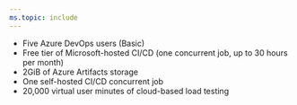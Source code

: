 ```yaml
---
ms.topic: include
---
```


* Five Azure DevOps users (Basic)
* Free tier of Microsoft-hosted CI/CD (one concurrent job, up to 30 hours per month)
* 2GiB of Azure Artifacts storage
* One self-hosted CI/CD concurrent job
* 20,000 virtual user minutes of cloud-based load testing

